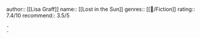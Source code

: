 author:: [[Lisa Graff]]
name:: [[Lost in the Sun]]
genres:: [[📖/Fiction]]
rating:: 7.4/10
recommend:: 3.5/5

	-
	-